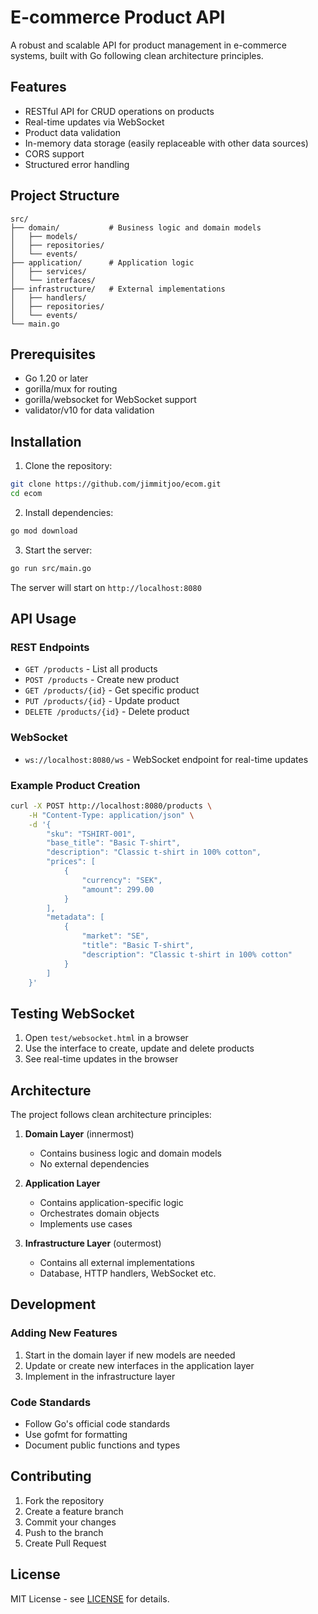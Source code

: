 # E-commerce Product API

A robust and scalable API for product management in e-commerce systems, built with Go following clean architecture principles.

## Features

- RESTful API for CRUD operations on products
- Real-time updates via WebSocket
- Product data validation
- In-memory data storage (easily replaceable with other data sources)
- CORS support
- Structured error handling

## Project Structure

```
src/
├── domain/           # Business logic and domain models
│   ├── models/
│   ├── repositories/
│   └── events/
├── application/      # Application logic
│   ├── services/
│   └── interfaces/
├── infrastructure/   # External implementations
│   ├── handlers/
│   ├── repositories/
│   └── events/
└── main.go
```

## Prerequisites

- Go 1.20 or later
- gorilla/mux for routing
- gorilla/websocket for WebSocket support
- validator/v10 for data validation

## Installation

1. Clone the repository:
```bash
git clone https://github.com/jimmitjoo/ecom.git
cd ecom
```

2. Install dependencies:
```bash
go mod download
```

3. Start the server:
```bash
go run src/main.go
```

The server will start on `http://localhost:8080`

## API Usage

### REST Endpoints

- `GET /products` - List all products
- `POST /products` - Create new product
- `GET /products/{id}` - Get specific product
- `PUT /products/{id}` - Update product
- `DELETE /products/{id}` - Delete product

### WebSocket

- `ws://localhost:8080/ws` - WebSocket endpoint for real-time updates

### Example Product Creation

```bash
curl -X POST http://localhost:8080/products \
    -H "Content-Type: application/json" \
    -d '{
        "sku": "TSHIRT-001",
        "base_title": "Basic T-shirt",
        "description": "Classic t-shirt in 100% cotton",
        "prices": [
            {
                "currency": "SEK",
                "amount": 299.00
            }
        ],
        "metadata": [
            {
                "market": "SE",
                "title": "Basic T-shirt",
                "description": "Classic t-shirt in 100% cotton"
            }
        ]
    }'
```

## Testing WebSocket

1. Open `test/websocket.html` in a browser
2. Use the interface to create, update and delete products
3. See real-time updates in the browser

## Architecture

The project follows clean architecture principles:

1. **Domain Layer** (innermost)
   - Contains business logic and domain models
   - No external dependencies

2. **Application Layer**
   - Contains application-specific logic
   - Orchestrates domain objects
   - Implements use cases

3. **Infrastructure Layer** (outermost)
   - Contains all external implementations
   - Database, HTTP handlers, WebSocket etc.

## Development

### Adding New Features

1. Start in the domain layer if new models are needed
2. Update or create new interfaces in the application layer
3. Implement in the infrastructure layer

### Code Standards

- Follow Go's official code standards
- Use gofmt for formatting
- Document public functions and types

## Contributing

1. Fork the repository
2. Create a feature branch
3. Commit your changes
4. Push to the branch
5. Create Pull Request

## License

MIT License - see [LICENSE](LICENSE) for details. 